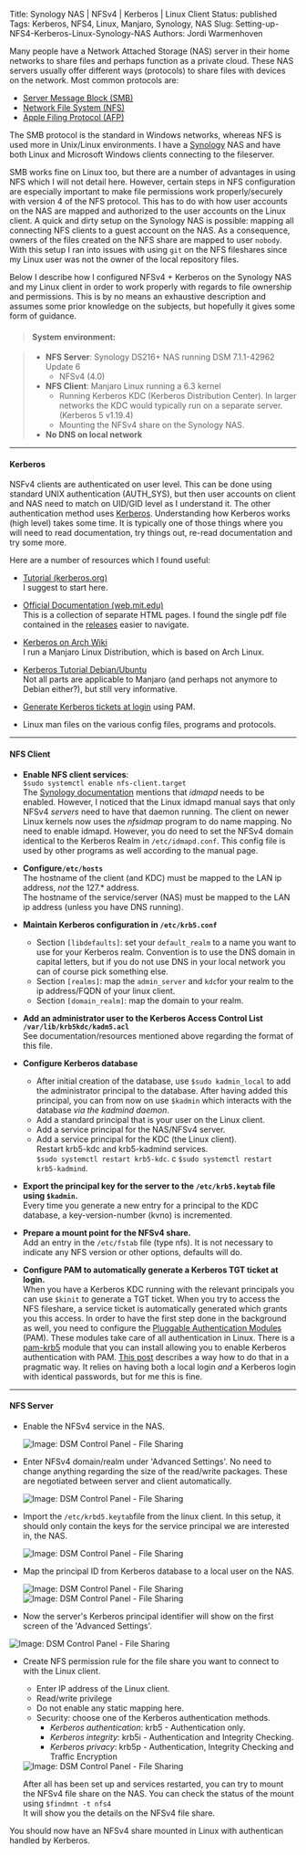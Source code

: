 Title: Synology NAS | NFSv4 | Kerberos | Linux Client
Status: published
Tags: Kerberos, NFS4, Linux, Manjaro, Synology, NAS
Slug: Setting-up-NFS4-Kerberos-Linux-Synology-NAS
Authors: Jordi Warmenhoven


Many people have a Network Attached Storage (NAS) server in their home networks to share files and perhaps function as a private cloud. These NAS servers usually offer different ways (protocols) to share files with devices on the network. Most common protocols are:

- [Server Message Block (SMB)](https://en.wikipedia.org/wiki/Server_Message_Block)
- [Network File System (NFS)](https://en.wikipedia.org/wiki/Network_File_System)
- [Apple Filing Protocol (AFP)](https://en.wikipedia.org/wiki/Apple_Filing_Protocol)

The SMB protocol is the standard in Windows networks, whereas NFS is used more in Unix/Linux environments. I have a [Synology](https://www.synology.com/) NAS and have both Linux and Microsoft Windows clients connecting to the fileserver. 

SMB works fine on Linux too, but there are a number of advantages in using NFS which I will not detail here. However, certain steps in NFS configuration are especially important to make file permissions work properly/securely with version 4 of the NFS protocol. This has to do with how user accounts on the NAS are mapped and authorized to the user accounts on the Linux client. A quick and dirty setup on the Synology NAS is possible: mapping all connecting NFS clients to a guest account on the NAS. As a consequence, owners of the files created on the NFS share are mapped to user `nobody`. With this setup I ran into issues with using `git` on the NFS fileshares since my Linux user was not the owner of the local repository files.

Below I describe how I configured NFSv4 + Kerberos on the Synology NAS and my Linux client in order to work properly with regards to file ownership and permissions. This is by no means an exhaustive description and assumes some prior knowledge on the subjects, but hopefully it gives some form of guidance.

>#### System environment:

>- **NFS Server**: Synology DS216+ NAS running DSM 7.1.1-42962 Update 6
>     - NFSv4 (4.0)
>- **NFS Client**: Manjaro Linux running a 6.3 kernel
>     - Running Kerberos KDC (Kerberos Distribution Center). In larger networks the KDC would typically run on a separate server. (Kerberos 5 v1.19.4)
>     - Mounting the NFSv4 share on the Synology NAS.
>- **No DNS on local network**

---

#### Kerberos

NSFv4 clients are authenticated on user level. This can be done using standard UNIX authentication (AUTH_SYS), but then user accounts on client and NAS need to match on UID/GID level as I understand it. The other authentication method uses [Kerberos](https://en.wikipedia.org/wiki/Kerberos_(protocol)). Understanding how Kerberos works (high level) takes some time. It is typically one of those things where you will need to read documentation, try things out, re-read documentation and try some more.

Here are a number of resources which I found useful:

- [Tutorial (kerberos.org)](https://kerberos.org/software/tutorial.html)   
  I suggest to start here.  
 
- [Official Documentation (web.mit.edu)](https://web.mit.edu/kerberos/krb5-latest/doc/)   
  This is a collection of separate HTML pages. I found the single pdf file contained in the [releases](http://web.mit.edu/kerberos/dist/) easier to navigate.
  
- [Kerberos on Arch Wiki](https://wiki.archlinux.org/title/Kerberos)   
  I run a Manjaro Linux Distribution, which is based on Arch Linux.
  
- [Kerberos Tutorial Debian/Ubuntu](http://techpubs.spinlocksolutions.com/dklar/kerberos.html)   
  Not all parts are applicable to Manjaro (and perhaps not anymore to Debian either?), but still very informative.

- [Generate Kerberos tickets at login](https://linuskarlsson.se/blog/acquiring-kerberos-ticket-upon-local-login/) using PAM.

- Linux man files on the various config files, programs and protocols.

---  
  
 
#### NFS Client

- **Enable NFS client services**:   
  `$sudo systemctl enable nfs-client.target`   
  The [Synology documentation](https://kb.synology.com/en-br/DSM/help/DSM/AdminCenter/file_winmacnfs_nfs?version=7) mentions that _idmapd_ needs to be enabled. However, I noticed that the Linux idmapd manual says that only NFSv4 _servers_ need to have that daemon running. The client on newer Linux kernels now uses the _nfsidmap_ program to do name mapping. No need to enable idmapd. However, you do need to set the NFSv4 domain identical to the Kerberos Realm in `/etc/idmapd.conf`. This config file is used by other programs as well according to the manual page.

- **Configure`/etc/hosts`**   
  The hostname of the client (and KDC) must be mapped to the LAN ip address, _not_ the 127.* address.  
  The hostname of the service/server (NAS) must be mapped to the LAN ip address (unless you have DNS running).

- **Maintain Kerberos configuration in `/etc/krb5.conf`**  
    - Section `[libdefaults]`: set your `default_realm` to a name you want to use for your Kerberos realm. Convention is to use the DNS domain in capital letters, but if you do not use DNS in your local network you can of course pick something else.
    - Section `[realms]`: map the `admin_server` and `kdc`for your realm to the ip address/FQDN of your linux client.
    - Section `[domain_realm]`: map the domain to your realm.   
   
- **Add an administrator user to the Kerberos Access Control List `/var/lib/krb5kdc/kadm5.acl`**  
  See documentation/resources mentioned above regarding the format of this file.

- **Configure Kerberos database**  
    - After initial creation of the database, use `$sudo kadmin_local` to add the administrator principal to the database. After having added this principal, you can from now on use `$kadmin` which interacts with the database _via the kadmind daemon_.
    - Add a standard principal that is your user on the Linux client.
    - Add a service principal for the NAS/NFSv4 server.   
    - Add a service principal for the KDC (the Linux client).  
    Restart krb5-kdc and krb5-kadmind services.  
    `$sudo systemctl restart krb5-kdc`.  c
    `$sudo systemctl restart krb5-kadmind`.  
 
- **Export the principal key for the server to the `/etc/krb5.keytab` file using `$kadmin`.**  
  Every time you generate a new entry for a principal to the KDC database, a key-version-number (kvno) is incremented. 

- **Prepare a mount point for the NFSv4 share.**  
  Add an entry in the `/etc/fstab` file (type nfs). It is not necessary to indicate any NFS version or other options, defaults will do.
   
- **Configure PAM to automatically generate a Kerberos TGT ticket at login.**  
  When you have a Kerberos KDC running with the relevant principals you can use `$kinit` to generate a TGT ticket. When you try to access the NFS fileshare, a service ticket is automatically generated which grants you this access. In order to have the first step done in the background as well, you need to configure the [Pluggable Authentication Modules](https://github.com/linux-pam/linux-pam) (PAM). These modules take care of all authentication in Linux. There is a [pam-krb5](https://www.eyrie.org/~eagle/software/pam-krb5/) module that you can install allowing you to enable Kerberos authentication with PAM. [This post](https://linuskarlsson.se/blog/acquiring-kerberos-ticket-upon-local-login/) describes a way how to do that in a pragmatic way. It relies on having both a local login _and_ a Kerberos login with identical passwords, but for me this is fine.

---

#### NFS Server

* Enable the NFSv4 service in the NAS.
  
     <img src="images/DSM_Files_Services_NFS.png" alt="Image: DSM Control Panel - File Sharing"/>
     
* Enter NFSv4 domain/realm under 'Advanced Settings'. No need to change anything regarding the size of the read/write packages. These are negotiated between server and client automatically.
  
   <img src="images/DSM_Files_Services_NFS_Advanced_Settings.png" alt="Image: DSM Control Panel - File Sharing"/> 

* Import the `/etc/krbd5.keytab`file from the linux client. In this setup, it should only contain the keys for the service principal we are interested in, the NAS.

  <img src="images/DSM_Files_Services_NFS_Advanced_Settings_Kerberos_Keys.png" alt="Image: DSM Control Panel - File Sharing"/> 

* Map the principal ID from Kerberos database to a local user on the NAS.

  <img src="images/DSM_Files_Services_NFS_Advanced_Settings_ID-Mapping.png" alt="Image: DSM Control Panel - File Sharing" />

  <img src="images/DSM_Files_Services_NFS_Advanced_Settings_ID-Mapping2.png" alt="Image: DSM Control Panel - File Sharing" />

* Now the server's Kerberos principal identifier will show on the first screen of the 'Advanced Settings'.

 <img src="images/DSM_Files_Services_NFS_Advanced_Settings_Principal.png" alt="Image: DSM Control Panel - File Sharing" />

* Create NFS permission rule for the file share you want to connect to with the Linux client.
  - Enter IP address of the Linux client.
  - Read/write privilege
  - Do not enable any static mapping here.
  - Security: choose one of the Kerberos authentication methods.
     - _Kerberos authentication_: krb5 - Authentication only. 
     - _Kerberos integrity_: krb5i - Authentication and Integrity Checking.
     - _Kerberos privacy_: krb5p - Authentication, Integrity Checking and Traffic Encryption

  <img src="images/DSM_Shared_Folder_NFS_Permissions.png" alt="Image: DSM Control Panel - File Sharing" />

  After all has been set up and services restarted, you can try to mount the NFSv4 file share on the NAS. You can check the status of the mount using `$findmnt -t nfs4`  
  It will show you the details on the NFSv4 file share.

You should now have an NFSv4 share mounted in Linux with authentican handled by Kerberos. 
